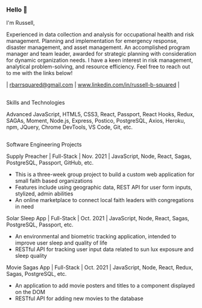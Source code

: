 ### Hello 👋

I'm Russell,

Experienced in data collection and analysis for occupational health and risk management. Planning and implementation for emergency response, disaster management, and asset management. An accomplished program manager and team leader, awarded for strategic planning with consideration for dynamic organization needs. I have a keen interest in risk management, analytical problem-solving, and resource efficiency.
Feel free to reach out to me with the links below!

| rbarrsquared@gmail.com | www.linkedin.com/in/russell-b-squared |

## 

Skills and Technologies

Advanced JavaScript, HTML5, CSS3, React, Passport, React Hooks, Redux, SAGAs, Moment, Node.js, Express, Postico, PostgreSQL, Axios, Heroku, npm, JQuery, Chrome DevTools, VS Code, Git, etc.

##

Software Engineering Projects

Supply Preacher | Full-Stack | Nov. 2021 | JavaScript, Node, React, Sagas, PostgreSQL, Passport, GitHub, etc.
-	This is a three-week group project to build a custom web application for small faith based organizations
-	Features include using geographic data, REST API for user form inputs, stylized, admin abilities
-	An online marketplace to connect local faith leaders with congregations in need

Solar Sleep App | Full-Stack | Oct. 2021 | JavaScript, Node, React, Sagas, PostgreSQL, Passport, etc.
-	An environmental and biometric tracking application, intended to improve user sleep and quality of life
-	RESTful API for tracking user input data related to sun lux exposure and sleep quality

Movie Sagas App | Full-Stack | Oct. 2021 | JavaScript, Node, React, Redux, Sagas, PostgreSQL, etc.
-	An application to add movie posters and titles to a component displayed on the DOM
-	RESTful API for adding new movies to the database




<!--
**BarrSquared/BarrSquared** is a ✨ _special_ ✨ repository because its `README.md` (this file) appears on your GitHub profile.

Here are some ideas to get you started:

- 🔭 I’m currently working on ...
- 🌱 I’m currently learning ...
- 👯 I’m looking to collaborate on ...
- 🤔 I’m looking for help with ...
- 💬 Ask me about ...
- 📫 How to reach me: ...
- 😄 Pronouns: ...
- ⚡ Fun fact: ...
-->
